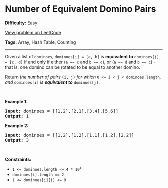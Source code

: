 # Number of Equivalent Domino Pairs

**Difficulty:** Easy

[View problem on LeetCode](https://leetcode.com/problems/number-of-equivalent-domino-pairs/)

**Tags:** Array, Hash Table, Counting

---

<p>Given a list of <code>dominoes</code>, <code>dominoes[i] = [a, b]</code> is <strong>equivalent to</strong> <code>dominoes[j] = [c, d]</code> if and only if either (<code>a == c</code> and <code>b == d</code>), or (<code>a == d</code> and <code>b == c</code>) - that is, one domino can be rotated to be equal to another domino.</p>

<p>Return <em>the number of pairs </em><code>(i, j)</code><em> for which </em><code>0 &lt;= i &lt; j &lt; dominoes.length</code><em>, and </em><code>dominoes[i]</code><em> is <strong>equivalent to</strong> </em><code>dominoes[j]</code>.</p>

<p>&nbsp;</p>
<p><strong class="example">Example 1:</strong></p>

<pre>
<strong>Input:</strong> dominoes = [[1,2],[2,1],[3,4],[5,6]]
<strong>Output:</strong> 1
</pre>

<p><strong class="example">Example 2:</strong></p>

<pre>
<strong>Input:</strong> dominoes = [[1,2],[1,2],[1,1],[1,2],[2,2]]
<strong>Output:</strong> 3
</pre>

<p>&nbsp;</p>
<p><strong>Constraints:</strong></p>

<ul>
	<li><code>1 &lt;= dominoes.length &lt;= 4 * 10<sup>4</sup></code></li>
	<li><code>dominoes[i].length == 2</code></li>
	<li><code>1 &lt;= dominoes[i][j] &lt;= 9</code></li>
</ul>
